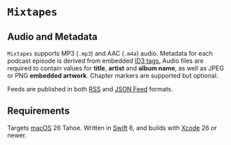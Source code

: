 # `Mixtapes`

## Audio and Metadata

`Mixtapes` supports MP3 (`.mp3`) and AAC (`.m4a`) audio. Metadata for each podcast episode is derived from embedded [ID3 tags.](https://developer.apple.com/documentation/avfoundation/media_assets_and_metadata) Audio files are required to contain values for __title__, __artist__ and __album name__, as well as JPEG or PNG __embedded artwork__. Chapter markers are supported but optional.

Feeds are published in both [RSS](https://validator.w3.org/feed/docs/rss2.html) and [JSON Feed](https://jsonfeed.org) formats.

## Requirements

Targets [macOS](https://developer.apple.com/macos) 26 Tahoe. Written in [Swift](https://developer.apple.com/swift) 6, and builds with [Xcode](https://developer.apple.com/xcode) 26 or newer.
